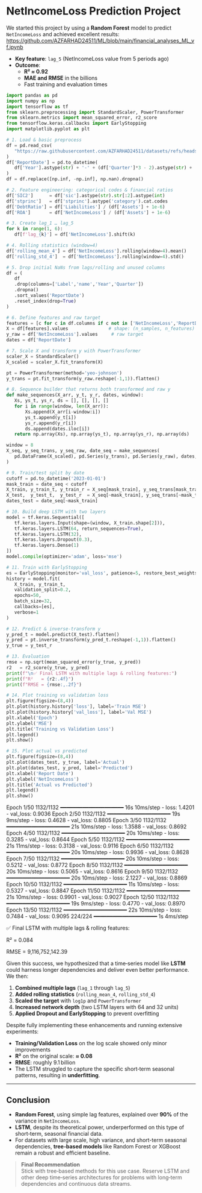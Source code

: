 # NetIncomeLoss Prediction Project

We started this project by using a **Random Forest** model to predict `NetIncomeLoss` and achieved excellent results:
https://github.com/AZFARHAD24511/ML/blob/main/financial_analyses_ML_vf.ipynb


- **Key feature**: `lag_5` (NetIncomeLoss value from 5 periods ago)  
- **Outcome**:  
  - **R² ≈ 0.92**  
  - **MAE and RMSE** in the billions  
  - Fast training and evaluation times  


 ```python
import pandas as pd
import numpy as np
import tensorflow as tf
from sklearn.preprocessing import StandardScaler, PowerTransformer
from sklearn.metrics import mean_squared_error, r2_score
from tensorflow.keras.callbacks import EarlyStopping
import matplotlib.pyplot as plt

# 1. Load & basic preprocess
df = pd.read_csv(
    "https://raw.githubusercontent.com/AZFARHAD24511/datasets/refs/heads/main/financial_dataset.csv"
)
df['ReportDate'] = pd.to_datetime(
    df['Year'].astype(str) + '-' + (df['Quarter']*3 - 2).astype(str) + '-01'
)
df = df.replace([np.inf, -np.inf], np.nan).dropna()

# 2. Feature engineering: categorical codes & financial ratios
df['SIC2']      = df['sic'].astype(str).str[:2].astype(int)
df['stprinc']   = df['stprinc'].astype('category').cat.codes
df['DebtRatio'] = df['Liabilities'] / (df['Assets'] + 1e-6)
df['ROA']       = df['NetIncomeLoss'] / (df['Assets'] + 1e-6)

# 3. Create lag_1 … lag_5
for k in range(1, 6):
    df[f'lag_{k}'] = df['NetIncomeLoss'].shift(k)

# 4. Rolling statistics (window=4)
df['rolling_mean_4'] = df['NetIncomeLoss'].rolling(window=4).mean()
df['rolling_std_4']  = df['NetIncomeLoss'].rolling(window=4).std()

# 5. Drop initial NaNs from lags/rolling and unused columns
df = (
    df
    .drop(columns=['Label','name','Year','Quarter'])
    .dropna()
    .sort_values('ReportDate')
    .reset_index(drop=True)
)

# 6. Define features and raw target
features = [c for c in df.columns if c not in ['NetIncomeLoss','ReportDate']]
X = df[features].values               # shape: (n_samples, n_features)
y_raw = df['NetIncomeLoss'].values     # raw target
dates = df['ReportDate']

# 7. Scale X and transform y with PowerTransformer
scaler_X = StandardScaler()
X_scaled = scaler_X.fit_transform(X)

pt = PowerTransformer(method='yeo-johnson')
y_trans = pt.fit_transform(y_raw.reshape(-1,1)).flatten()

# 8. Sequence builder that returns both transformed and raw y
def make_sequences(X_arr, y_t, y_r, dates, window):
    Xs, ys_t, ys_r, ds = [], [], [], []
    for i in range(window, len(X_arr)):
        Xs.append(X_arr[i-window:i])
        ys_t.append(y_t[i])
        ys_r.append(y_r[i])
        ds.append(dates.iloc[i])
    return np.array(Xs), np.array(ys_t), np.array(ys_r), np.array(ds)

window = 8
X_seq, y_seq_trans, y_seq_raw, date_seq = make_sequences(
    pd.DataFrame(X_scaled), pd.Series(y_trans), pd.Series(y_raw), dates, window
)

# 9. Train/test split by date
cutoff = pd.to_datetime('2023-01-01')
mask_train = date_seq < cutoff
X_train, y_train_t, y_train_r = X_seq[mask_train], y_seq_trans[mask_train], y_seq_raw[mask_train]
X_test,  y_test_t,  y_test_r  = X_seq[~mask_train], y_seq_trans[~mask_train], y_seq_raw[~mask_train]
dates_test = date_seq[~mask_train]

# 10. Build deep LSTM with two layers
model = tf.keras.Sequential([
    tf.keras.layers.Input(shape=(window, X_train.shape[2])),
    tf.keras.layers.LSTM(64, return_sequences=True),
    tf.keras.layers.LSTM(32),
    tf.keras.layers.Dropout(0.3),
    tf.keras.layers.Dense(1)
])
model.compile(optimizer='adam', loss='mse')

# 11. Train with EarlyStopping
es = EarlyStopping(monitor='val_loss', patience=5, restore_best_weights=True)
history = model.fit(
    X_train, y_train_t,
    validation_split=0.2,
    epochs=50,
    batch_size=32,
    callbacks=[es],
    verbose=1
)

# 12. Predict & inverse-transform y
y_pred_t = model.predict(X_test).flatten()
y_pred = pt.inverse_transform(y_pred_t.reshape(-1,1)).flatten()
y_true = y_test_r

# 13. Evaluation
rmse = np.sqrt(mean_squared_error(y_true, y_pred))
r2   = r2_score(y_true, y_pred)
print(f"\n✅ Final LSTM with multiple lags & rolling features:")
print(f"R²   = {r2:.4f}")
print(f"RMSE = {rmse:,.2f}")

# 14. Plot training vs validation loss
plt.figure(figsize=(8,4))
plt.plot(history.history['loss'], label='Train MSE')
plt.plot(history.history['val_loss'], label='Val MSE')
plt.xlabel('Epoch')
plt.ylabel('MSE')
plt.title('Training vs Validation Loss')
plt.legend()
plt.show()

# 15. Plot actual vs predicted
plt.figure(figsize=(8,4))
plt.plot(dates_test, y_true, label='Actual')
plt.plot(dates_test, y_pred, label='Predicted')
plt.xlabel('Report Date')
plt.ylabel('NetIncomeLoss')
plt.title('Actual vs Predicted')
plt.legend()
plt.show()
```


Epoch 1/50
1132/1132 ━━━━━━━━━━━━━━━━━━━━ 16s 10ms/step - loss: 1.4201 - val_loss: 0.9036
Epoch 2/50
1132/1132 ━━━━━━━━━━━━━━━━━━━━ 19s 9ms/step - loss: 0.4628 - val_loss: 0.8805
Epoch 3/50
1132/1132 ━━━━━━━━━━━━━━━━━━━━ 21s 10ms/step - loss: 1.3588 - val_loss: 0.8692
Epoch 4/50
1132/1132 ━━━━━━━━━━━━━━━━━━━━ 20s 10ms/step - loss: 0.3285 - val_loss: 0.8644
Epoch 5/50
1132/1132 ━━━━━━━━━━━━━━━━━━━━ 21s 11ms/step - loss: 0.3138 - val_loss: 0.9116
Epoch 6/50
1132/1132 ━━━━━━━━━━━━━━━━━━━━ 20s 10ms/step - loss: 0.9936 - val_loss: 0.8628
Epoch 7/50
1132/1132 ━━━━━━━━━━━━━━━━━━━━ 20s 10ms/step - loss: 0.5212 - val_loss: 0.8772
Epoch 8/50
1132/1132 ━━━━━━━━━━━━━━━━━━━━ 20s 10ms/step - loss: 0.5065 - val_loss: 0.8616
Epoch 9/50
1132/1132 ━━━━━━━━━━━━━━━━━━━━ 20s 10ms/step - loss: 2.1227 - val_loss: 0.8869
Epoch 10/50
1132/1132 ━━━━━━━━━━━━━━━━━━━━ 11s 10ms/step - loss: 0.5327 - val_loss: 0.8847
Epoch 11/50
1132/1132 ━━━━━━━━━━━━━━━━━━━━ 21s 10ms/step - loss: 0.9901 - val_loss: 0.9027
Epoch 12/50
1132/1132 ━━━━━━━━━━━━━━━━━━━━ 19s 9ms/step - loss: 0.4770 - val_loss: 0.8970
Epoch 13/50
1132/1132 ━━━━━━━━━━━━━━━━━━━━ 22s 10ms/step - loss: 0.7484 - val_loss: 0.9095
224/224 ━━━━━━━━━━━━━━━━━━━━ 1s 4ms/step

✅ Final LSTM with multiple lags & rolling features:

R²   = 0.084

RMSE = 9,116,752,142.39




Given this success, we hypothesized that a time‑series model like **LSTM** could harness longer dependencies and deliver even better performance. We then:

1. **Combined multiple lags** (`lag_1` through `lag_5`)  
2. **Added rolling statistics** (`rolling_mean_4`, `rolling_std_4`)  
3. **Scaled the target** with `log1p` and `PowerTransformer`  
4. **Increased network depth** (two LSTM layers with 64 and 32 units)  
5. **Applied Dropout and EarlyStopping** to prevent overfitting  

Despite fully implementing these enhancements and running extensive experiments:

- **Training/Validation Loss** on the log scale showed only minor improvements  
- **R²** on the original scale: **≈ 0.08**  
- **RMSE**: roughly 9.1 billion  
- The LSTM struggled to capture the specific short‑term seasonal patterns, resulting in **underfitting**.

---

## Conclusion

- **Random Forest**, using simple lag features, explained over **90%** of the variance in `NetIncomeLoss`.  
- **LSTM**, despite its theoretical power, underperformed on this type of short‑term, seasonal financial data.  
- For datasets with large scale, high variance, and short-term seasonal dependencies, **tree‑based models** like Random Forest or XGBoost remain a robust and efficient baseline.

> **Final Recommendation**  
> Stick with tree‑based methods for this use case. Reserve LSTM and other deep time‑series architectures for problems with long‑term dependencies and continuous data streams.  

